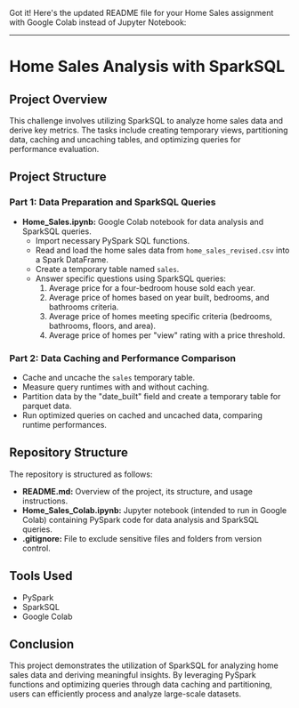 Got it! Here's the updated README file for your Home Sales assignment with Google Colab instead of Jupyter Notebook:

---

# Home Sales Analysis with SparkSQL

## Project Overview

This challenge involves utilizing SparkSQL to analyze home sales data and derive key metrics. The tasks include creating temporary views, partitioning data, caching and uncaching tables, and optimizing queries for performance evaluation.

## Project Structure

### Part 1: Data Preparation and SparkSQL Queries
- **Home_Sales.ipynb:** Google Colab notebook for data analysis and SparkSQL queries.
  - Import necessary PySpark SQL functions.
  - Read and load the home sales data from `home_sales_revised.csv` into a Spark DataFrame.
  - Create a temporary table named `sales`.
  - Answer specific questions using SparkSQL queries:
    1. Average price for a four-bedroom house sold each year.
    2. Average price of homes based on year built, bedrooms, and bathrooms criteria.
    3. Average price of homes meeting specific criteria (bedrooms, bathrooms, floors, and area).
    4. Average price of homes per "view" rating with a price threshold.

### Part 2: Data Caching and Performance Comparison
- Cache and uncache the `sales` temporary table.
- Measure query runtimes with and without caching.
- Partition data by the "date_built" field and create a temporary table for parquet data.
- Run optimized queries on cached and uncached data, comparing runtime performances.

## Repository Structure

The repository is structured as follows:

- **README.md:** Overview of the project, its structure, and usage instructions.
- **Home_Sales_Colab.ipynb:** Jupyter notebook (intended to run in Google Colab) containing PySpark code for data analysis and SparkSQL queries.
- **.gitignore:** File to exclude sensitive files and folders from version control.

## Tools Used

- PySpark
- SparkSQL
- Google Colab

## Conclusion

This project demonstrates the utilization of SparkSQL for analyzing home sales data and deriving meaningful insights. By leveraging PySpark functions and optimizing queries through data caching and partitioning, users can efficiently process and analyze large-scale datasets.
